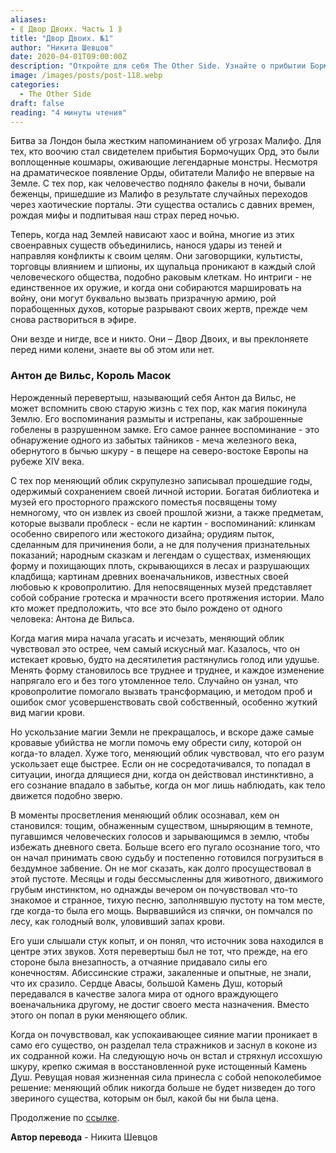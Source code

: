 ```yaml
---
aliases: 
- ⟪ Двор Двоих. Часть 1 ⟫
title: "Двор Двоих. №1"
author: "Никита Шевцов"
date: 2020-04-01T09:00:00Z
description: "Откройте для себя The Other Side. Узнайте о прибытии Бормочущих Орд и древних существ, преследующих человечество с незапамятных времен. Следите за планами и интригами темного Двора Двоих и их способностью призывать призрачную армию по своему желанию. Остерегайтесь, ибо они повсюду и нигде, и вы, возможно, уже стоите перед ними на коленях, даже не осознавая этого."
image: /images/posts/post-118.webp
categories:
  - The Other Side
draft: false
reading: "4 минуты чтения"
---
```


Битва за Лондон была жестким напоминанием об угрозах Малифо. Для тех, кто воочию стал свидетелем прибытия Бормочущих Орд, это были воплощенные кошмары, оживающие легендарные монстры. Несмотря на драматическое появление Орды, обитатели Малифо не впервые на Земле. С тех пор, как человечество подняло факелы в ночи, бывали беженцы, пришедшие из Малифо в результате случайных переходов через хаотические порталы. Эти существа остались с давних времен, рождая мифы и подпитывая наш страх перед ночью.

Теперь, когда над Землей нависают хаос и война, многие из этих своенравных существ объединились, нанося удары из теней и направляя конфликты к своим целям. Они заговорщики, культисты, торговцы влиянием и шпионы, их щупальца проникают в каждый слой человеческого общества, подобно раковым клеткам. Но интриги - не единственное их оружие, и когда они собираются маршировать на войну, они могут буквально вызвать призрачную армию, рой порабощенных духов, которые разрывают своих жертв, прежде чем снова раствориться в эфире.

Они везде и нигде, все и никто. Они – Двор Двоих, и вы преклоняете перед ними колени, знаете вы об этом или нет.

### Антон де Вильс, Король Масок

Нерожденный перевертыш, называющий себя Антон да Вильс, не может вспомнить свою старую жизнь с тех пор, как магия покинула Землю. Его воспоминания размыты и истрепаны, как заброшенные гобелены в разрушенном замке. Его самое раннее воспоминание - это обнаружение одного из забытых тайников - меча железного века, обернутого в бычью шкуру - в пещере на северо-востоке Европы на рубеже XIV века.

С тех пор меняющий облик скрупулезно записывал прошедшие годы, одержимый сохранением своей личной истории. Богатая библиотека и музей его просторного пражского поместья посвящены тому немногому, что он извлек из своей прошлой жизни, а также предметам, которые вызвали проблеск - если не картин - воспоминаний: клинкам особенно свирепого или жестокого дизайна; орудиям пыток, сделанным для причинения боли, а не для получения признательных показаний; народным сказкам и легендам о существах, изменяющих форму и похищающих плоть, скрывающихся в лесах и разрушающих кладбища; картинам древних военачальников, известных своей любовью к кровопролитию. Для непосвященных музей представляет собой собрание гротеска и мрачности всего протяжения истории. Мало кто может предположить, что все это было рождено от одного человека: Антона де Вильса.

Когда магия мира начала угасать и исчезать, меняющий облик чувствовал это острее, чем самый искусный маг. Казалось, что он истекает кровью, будто на десятилетия растянулись голод или удушье. Менять форму становилось все труднее и труднее, и каждое изменение напрягало его и без того утомленное тело. Случайно он узнал, что кровопролитие помогало вызвать трансформацию, и методом проб и ошибок смог усовершенствовать свой собственный, особенно жуткий вид магии крови.

Но ускользание магии Земли не прекращалось, и вскоре даже самые кровавые убийства не могли помочь ему обрести силу, которой он когда-то владел. Хуже того, меняющий облик чувствовал, что его разум ускользает еще быстрее. Если он не сосредотачивался, то попадал в ситуации, иногда длящиеся дни, когда он действовал инстинктивно, а его сознание впадало в забытье, когда он мог лишь наблюдать, как тело движется подобно зверю.

В моменты просветления меняющий облик осознавал, кем он становился: тощим, обнаженным существом, шныряющим в темноте, пугавшимся человеческих голосов и зарывающимся в землю, чтобы избежать дневного света. Больше всего его пугало осознание того, что он начал принимать свою судьбу и постепенно готовился погрузиться в бездумное забвение. Он не мог сказать, как долго просуществовал в этой пустоте. Месяцы и годы бессмысленны для животного, движимого грубым инстинктом, но однажды вечером он почувствовал что-то знакомое и странное, тихую песню, заполнявшую пустоту на том месте, где когда-то была его мощь. Вырвавшийся из спячки, он помчался по лесу, как голодный волк, уловивший запах крови.

Его уши слышали стук копыт, и он понял, что источник зова находился в центре этих звуков. Хотя перевертыш был не тот, что прежде, на его стороне была внезапность, а отчаяние придавало силы его конечностям. Абиссинские стражи, закаленные и опытные, не знали, что их сразило. Сердце Авасы, большой Камень Душ, который передавался в качестве залога мира от одного враждующего военачальника другому, не достиг своего места назначения. Вместо этого он попал в руки меняющего облик.

Когда он почувствовал, как успокаивающее сияние магии проникает в само его существо, он разделал тела стражников и заснул в коконе из их содранной кожи. На следующую ночь он встал и стряхнул иссохшую шкуру, крепко сжимая в восстановленной руке истощенный Камень Душ. Ревущая новая жизненная сила принесла с собой непоколебимое решение: меняющий облик никогда больше не будет низведен до того звериного существа, которым он был, какой бы ни была цена.


Продолжение по [ссылке](http://malifaux.ru/posts/post-119).


**Автор перевода** - Никита Шевцов

